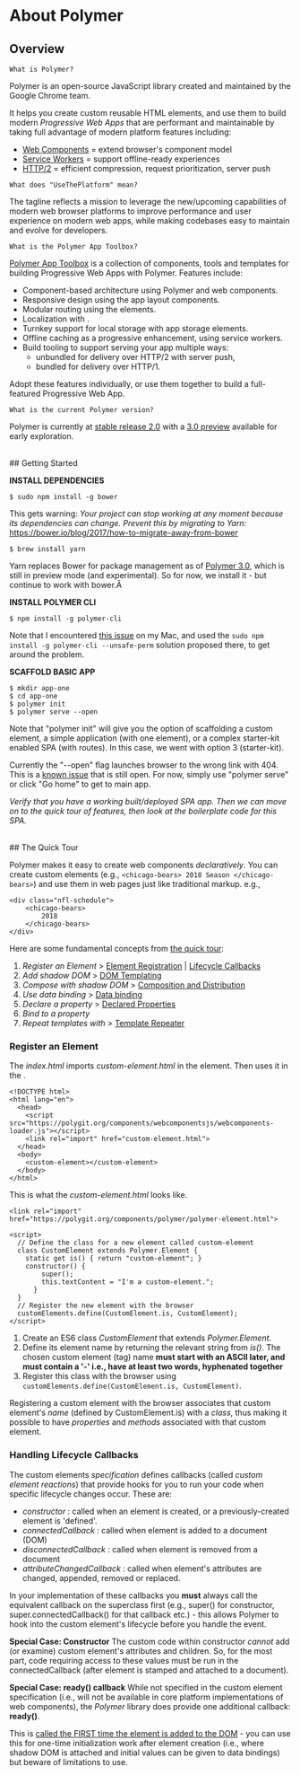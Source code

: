 # About Polymer

## Overview 

```
What is Polymer? 
```

Polymer is an open-source JavaScript library created and maintained by the Google Chrome team. 

It helps you create custom reusable HTML elements, and use them to build modern _Progressive Web Apps_ that are performant and maintainable by taking full advantage of modern platform features including:

 * [Web Components](https://developers.google.com/web/fundamentals/web-components/) = extend browser's component model
 * [Service Workers](https://developers.google.com/web/fundamentals/primers/service-workers/) = support offline-ready experiences
 * [HTTP/2](https://developers.google.com/web/fundamentals/performance/http2/) = efficient compression, request prioritization, server push

```
What does "UseThePlatform" mean?
```

The tagline reflects a mission to leverage the new/upcoming capabilities of modern web browser platforms to improve performance and user experience on modern web apps, while making codebases easy to maintain and evolve for developers.

```
What is the Polymer App Toolbox?
```

[Polymer App Toolbox](https://www.polymer-project.org/2.0/toolbox/) is a collection of components, tools and templates for building Progressive Web Apps with Polymer. Features include:

 * Component-based architecture using Polymer and web components.
 * Responsive design using the app layout components.
 * Modular routing using the <app-route> elements.
 * Localization with <app-localize-behavior>.
 * Turnkey support for local storage with app storage elements.
 * Offline caching as a progressive enhancement, using service workers.
 * Build tooling to support serving your app multiple ways: 
    + unbundled for delivery over HTTP/2 with server push,
    + bundled for delivery over HTTP/1.

Adopt these features individually, or use them together to build a full-featured Progressive Web App. 

```
What is the current Polymer version?
```

Polymer is currently at [stable release 2.0](https://www.polymer-project.org/2.0/docs/devguide/feature-overview) with a [3.0 preview](https://www.polymer-project.org/blog/2017-08-23-hands-on-30-preview) available for early exploration.

<br/>
## Getting Started

**INSTALL DEPENDENCIES**

```
$ sudo npm install -g bower
```

This gets warning: 
_Your project can stop working at any moment because its dependencies can change. Prevent this by migrating to Yarn:_ https://bower.io/blog/2017/how-to-migrate-away-from-bower

```
$ brew install yarn
```

Yarn replaces Bower for package management as of [Polymer 3.0](https://www.polymer-project.org/blog/2017-08-23-hands-on-30-preview), which is still in preview mode (and experimental). So for now, we install it - but continue to work with bower.Â


**INSTALL POLYMER CLI**

 ``` 
 $ npm install -g polymer-cli
 ```
 
Note that I encountered [this issue](https://github.com/Polymer/polymer-cli/issues/836) on my Mac, and used the ```sudo npm install -g polymer-cli --unsafe-perm``` solution proposed there, to get around the problem.


**SCAFFOLD BASIC APP**

```
$ mkdir app-one
$ cd app-one
$ polymer init
$ polymer serve --open
```

Note that "polymer init" will give you the option of scaffolding a custom element, a simple application (with one element), or a complex starter-kit enabled SPA (with routes). In this case, we went with option 3 (starter-kit).

Currently the "--open" flag launches browser to the wrong link with 404. This is a [known issue](https://github.com/Polymer/polyserve/issues/171) that is still open. For now, simply use "polymer serve" or click "Go home" to get to main app.

_Verify that you have a working built/deployed SPA app. Then we can move on to the quick tour of features, then look at the boilerplate code for this SPA._

<br/>
## The Quick Tour

Polymer makes it easy to create web components _declaratively_. You can create custom elements (e.g., ```<chicago-bears> 2018 Season </chicago-bears>```) and use them in web pages just like traditional markup.
e.g., 

```
<div class="nfl-schedule"> 
    <chicago-bears> 
        2018 
    </chicago-bears> 
</div>
```

Here are some fundamental concepts from [the quick tour](https://www.polymer-project.org/2.0/start/quick-tour):

 1. _Register an Element_ > [Element Registration](https://www.polymer-project.org/2.0/docs/devguide/registering-elements) | [Lifecycle Callbacks](https://www.polymer-project.org/2.0/docs/devguide/registering-elements#lifecycle-callbacks)
 2. _Add shadow DOM_ > [DOM Templating](https://www.polymer-project.org/2.0/docs/devguide/dom-template)
 3. _Compose with shadow DOM_ > [Composition and Distribution](https://www.polymer-project.org/2.0/docs/devguide/shadow-dom#shadow-dom-and-composition)
 4. _Use data binding_ > [Data binding](https://www.polymer-project.org/2.0/docs/devguide/data-binding) 
 5. _Declare a property_ > [Declared Properties](https://www.polymer-project.org/2.0/docs/devguide/properties) 
 6. _Bind to a property_
 7. _Repeat templates with <dom-repeat>_ > [Template Repeater](https://www.polymer-project.org/2.0/docs/devguide/templates)


### Register an Element

The _index.html_ imports _custom-element.html_ in the <head> element. Then uses it in the <body>.

```
<!DOCTYPE html>
<html lang="en">
  <head>
    <script src="https://polygit.org/components/webcomponentsjs/webcomponents-loader.js"></script>
    <link rel="import" href="custom-element.html">
  </head>
  <body>
    <custom-element></custom-element>
  </body>
</html>
```

This is what the _custom-element.html_ looks like.

```
<link rel="import"  href="https://polygit.org/components/polymer/polymer-element.html">

<script>
  // Define the class for a new element called custom-element
  class CustomElement extends Polymer.Element {
    static get is() { return "custom-element"; }
    constructor() {
        super();
        this.textContent = "I'm a custom-element.";
      }
  }
  // Register the new element with the browser
  customElements.define(CustomElement.is, CustomElement);
</script>
```

 1. Create an ES6 class _CustomElement_ that extends _Polymer.Element_.
 2. Define its element name by returning the relevant string from _is()_. The chosen custom element (tag) name **must start with an ASCII later, and must contain a '-' i.e., have at least two words, hyphenated together**
 3. Register this class with the browser using ```customElements.define(CustomElement.is, CustomElement)```.

Registering a custom element with the browser associates that custom element's _name_ (defined by CustomElement.is) with a _class_, thus making it possible to have _properties_ and _methods_ associated with that custom element.


### Handling Lifecycle Callbacks

The custom elements _specification_ defines callbacks (called _custom element reactions_) that provide hooks for you to run your code when specific lifecycle changes occur. These are:

 * _constructor_ : called when an element is created, or a previously-created element is 'defined'.
 * _connectedCallback_ : called when element is added to a document (DOM)
 * _disconnectedCallback_ : called when element is removed from a document
 * _attributeChangedCallback_ : called when element's attributes are changed, appended, removed or replaced.

In your implementation of these callbacks you **must** always call the equivalent callback on the superclass first (e.g., super() for constructor, super.connectedCallback() for that callback etc.) - this allows Polymer to hook into the custom element's lifecycle before you handle the event.

**Special Case: Constructor**
The custom code within constructor _cannot_ add (or examine) custom element's attributes and children. So, for the most part, code requiring access to these values must be run in the connectedCallback (after element is stamped and attached to a document).

**Special Case: ready() callback**
While not specified in the custom element specification (i.e., will not be available in core platform implementations of web components), the _Polymer_ library does provide one additional callback: **ready()**.

This is [called the FIRST time the element is added to the DOM](https://www.polymer-project.org/2.0/docs/devguide/custom-elements#polymer-element-initialization) - you can use this for one-time initialization work after element creation (i.e., where shadow DOM is attached and initial values can be given to data bindings) but beware of limitations to use.